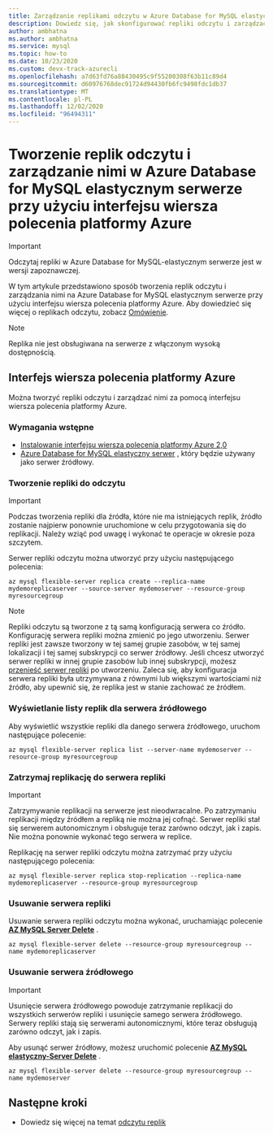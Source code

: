 ```yaml
---
title: Zarządzanie replikami odczytu w Azure Database for MySQL elastycznym serwerze przy użyciu interfejsu wiersza polecenia platformy Azure.
description: Dowiedz się, jak skonfigurować repliki odczytu i zarządzać nimi w Azure Database for MySQL elastycznym serwerze przy użyciu interfejsu wiersza polecenia platformy Azure.
author: ambhatna
ms.author: ambhatna
ms.service: mysql
ms.topic: how-to
ms.date: 10/23/2020
ms.custom: devx-track-azurecli
ms.openlocfilehash: a7d63fd76a88430495c9f55200308f63b11c89d4
ms.sourcegitcommit: d60976768dec91724d94430fb6fc9498fdc1db37
ms.translationtype: MT
ms.contentlocale: pl-PL
ms.lasthandoff: 12/02/2020
ms.locfileid: "96494311"
---
```

# <a name="how-to-create-and-manage-read-replicas-in-azure-database-for-mysql-flexible-server-using-the-azure-cli"></a>Tworzenie replik odczytu i zarządzanie nimi w Azure Database for MySQL elastycznym serwerze przy użyciu interfejsu wiersza polecenia platformy Azure

> [!IMPORTANT]
> Odczytaj repliki w Azure Database for MySQL-elastycznym serwerze jest w wersji zapoznawczej.

W tym artykule przedstawiono sposób tworzenia replik odczytu i zarządzania nimi na Azure Database for MySQL elastycznym serwerze przy użyciu interfejsu wiersza polecenia platformy Azure. Aby dowiedzieć się więcej o replikach odczytu, zobacz [Omówienie](concepts-read-replicas.md).

> [!Note]
> Replika nie jest obsługiwana na serwerze z włączonym wysoką dostępnością. 

## <a name="azure-cli"></a>Interfejs wiersza polecenia platformy Azure
Można tworzyć repliki odczytu i zarządzać nimi za pomocą interfejsu wiersza polecenia platformy Azure.

### <a name="prerequisites"></a>Wymagania wstępne

- [Instalowanie interfejsu wiersza polecenia platformy Azure 2,0](/cli/azure/install-azure-cli)
- [Azure Database for MySQL elastyczny serwer](quickstart-create-server-cli.md) , który będzie używany jako serwer źródłowy.

### <a name="create-a-read-replica"></a>Tworzenie repliki do odczytu

> [!IMPORTANT]
> Podczas tworzenia repliki dla źródła, które nie ma istniejących replik, źródło zostanie najpierw ponownie uruchomione w celu przygotowania się do replikacji. Należy wziąć pod uwagę i wykonać te operacje w okresie poza szczytem.

Serwer repliki odczytu można utworzyć przy użyciu następującego polecenia:

```azurecli-interactive
az mysql flexible-server replica create --replica-name mydemoreplicaserver --source-server mydemoserver --resource-group myresourcegroup
``` 

> [!NOTE]
> Repliki odczytu są tworzone z tą samą konfiguracją serwera co źródło. Konfigurację serwera repliki można zmienić po jego utworzeniu. Serwer repliki jest zawsze tworzony w tej samej grupie zasobów, w tej samej lokalizacji i tej samej subskrypcji co serwer źródłowy. Jeśli chcesz utworzyć serwer repliki w innej grupie zasobów lub innej subskrypcji, możesz [przenieść serwer repliki](../../azure-resource-manager/management/move-resource-group-and-subscription.md) po utworzeniu. Zaleca się, aby konfiguracja serwera repliki była utrzymywana z równymi lub większymi wartościami niż źródło, aby upewnić się, że replika jest w stanie zachować ze źródłem.


### <a name="list-replicas-for-a-source-server"></a>Wyświetlanie listy replik dla serwera źródłowego

Aby wyświetlić wszystkie repliki dla danego serwera źródłowego, uruchom następujące polecenie: 

```azurecli-interactive
az mysql flexible-server replica list --server-name mydemoserver --resource-group myresourcegroup
```

### <a name="stop-replication-to-a-replica-server"></a>Zatrzymaj replikację do serwera repliki

> [!IMPORTANT]
> Zatrzymywanie replikacji na serwerze jest nieodwracalne. Po zatrzymaniu replikacji między źródłem a repliką nie można jej cofnąć. Serwer repliki stał się serwerem autonomicznym i obsługuje teraz zarówno odczyt, jak i zapis. Nie można ponownie wykonać tego serwera w replice.

Replikację na serwer repliki odczytu można zatrzymać przy użyciu następującego polecenia:

```azurecli-interactive
az mysql flexible-server replica stop-replication --replica-name mydemoreplicaserver --resource-group myresourcegroup
```

### <a name="delete-a-replica-server"></a>Usuwanie serwera repliki

Usuwanie serwera repliki odczytu można wykonać, uruchamiając polecenie **[AZ MySQL Server Delete](/cli/azure/mysql/server)** .

```azurecli-interactive
az mysql flexible-server delete --resource-group myresourcegroup --name mydemoreplicaserver
```

### <a name="delete-a-source-server"></a>Usuwanie serwera źródłowego

> [!IMPORTANT]
> Usunięcie serwera źródłowego powoduje zatrzymanie replikacji do wszystkich serwerów repliki i usunięcie samego serwera źródłowego. Serwery repliki stają się serwerami autonomicznymi, które teraz obsługują zarówno odczyt, jak i zapis.

Aby usunąć serwer źródłowy, możesz uruchomić polecenie **[AZ MySQL elastyczny-Server Delete](/cli/azure/mysql/flexible-server)** .

```azurecli-interactive
az mysql flexible-server delete --resource-group myresourcegroup --name mydemoserver
```

## <a name="next-steps"></a>Następne kroki

- Dowiedz się więcej na temat [odczytu replik](concepts-read-replicas.md)